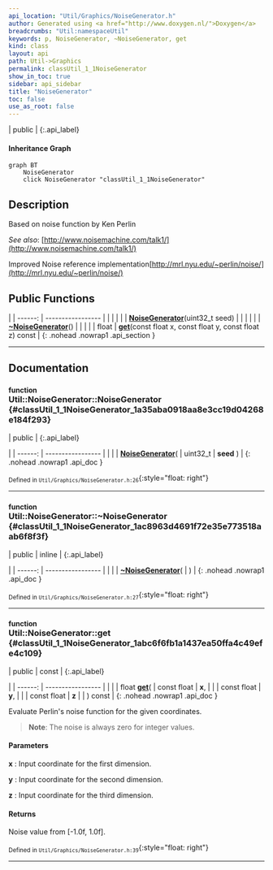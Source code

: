 ```yaml
---
api_location: "Util/Graphics/NoiseGenerator.h"
author: Generated using <a href="http://www.doxygen.nl/">Doxygen</a>
breadcrumbs: "Util:namespaceUtil"
keywords: p, NoiseGenerator, ~NoiseGenerator, get
kind: class
layout: api
path: Util->Graphics
permalink: classUtil_1_1NoiseGenerator
show_in_toc: true
sidebar: api_sidebar
title: "NoiseGenerator"
toc: false
use_as_root: false
---
```


| public |
{:.api_label}

#### Inheritance Graph

```mermaid
graph BT
	NoiseGenerator
	click NoiseGenerator "classUtil_1_1NoiseGenerator"
```

## Description



Based on noise function by Ken Perlin

*See also*: [http://www.noisemachine.com/talk1/](http://www.noisemachine.com/talk1/)

Improved Noise reference implementation[http://mrl.nyu.edu/~perlin/noise/](http://mrl.nyu.edu/~perlin/noise/)



## Public Functions

|
| ------: | ----------------- |
|  | |
|  | **[NoiseGenerator](#classUtil_1_1NoiseGenerator_1a35aba0918aa8e3cc19d04268e184f293)**(uint32_t seed) |
|  | |
|  | **[~NoiseGenerator](#classUtil_1_1NoiseGenerator_1ac8963d4691f72e35e773518aab6f8f3f)**() |
|  | |
| float | **[get](#classUtil_1_1NoiseGenerator_1abc6f6fb1a1437ea50ffa4c49efe4c109)**(const float x, const float y, const float z) const |
{: .nohead .nowrap1 .api_section }


-------------------------------------------------------------------

## Documentation

### <small>function</small><br/> Util::NoiseGenerator::NoiseGenerator {#classUtil_1_1NoiseGenerator_1a35aba0918aa8e3cc19d04268e184f293}

| public |
{:.api_label}

|
| ------: | ----------------- |
|  |
|  **[NoiseGenerator](#classUtil_1_1NoiseGenerator_1a35aba0918aa8e3cc19d04268e184f293)**( | uint32_t | **seed** ) |
{: .nohead .nowrap1 .api_doc }





<sub>Defined in `Util/Graphics/NoiseGenerator.h:26`</sub>{:style="float: right"}

-------------------------------------------------------------------

### <small>function</small><br/> Util::NoiseGenerator::~NoiseGenerator {#classUtil_1_1NoiseGenerator_1ac8963d4691f72e35e773518aab6f8f3f}

| public | inline |
{:.api_label}

|
| ------: | ----------------- |
|  |
|  **[~NoiseGenerator](#classUtil_1_1NoiseGenerator_1ac8963d4691f72e35e773518aab6f8f3f)**( |  ) |
{: .nohead .nowrap1 .api_doc }





<sub>Defined in `Util/Graphics/NoiseGenerator.h:27`</sub>{:style="float: right"}

-------------------------------------------------------------------

### <small>function</small><br/> Util::NoiseGenerator::get {#classUtil_1_1NoiseGenerator_1abc6f6fb1a1437ea50ffa4c49efe4c109}

| public | const |
{:.api_label}

|
| ------: | ----------------- |
|  |
| float **[get](#classUtil_1_1NoiseGenerator_1abc6f6fb1a1437ea50ffa4c49efe4c109)**( | const float | **x**, |
| | const float | **y**, |
| | const float | **z** |
|   ) const |
{: .nohead .nowrap1 .api_doc }



Evaluate Perlin's noise function for the given coordinates.


> **Note**: The noise is always zero for integer values.



#### Parameters
**x**
:  Input coordinate for the first dimension.



**y**
:  Input coordinate for the second dimension.



**z**
:  Input coordinate for the third dimension.




#### Returns
Noise value from [-1.0f, 1.0f].





<sub>Defined in `Util/Graphics/NoiseGenerator.h:39`</sub>{:style="float: right"}

-------------------------------------------------------------------

